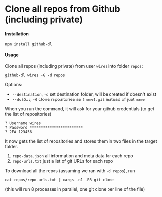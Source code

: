 # Clone all repos from Github (including private)

#### Installation

	npm install github-dl

#### Usage

Clone all repos (including private) from user `wires` into folder `repos`:

    github-dl wires -G -d repos

Options:

- `--destination`, `-d` set destination folder, will be created if doesn't exist
- `--dotGit`, `-G` clone repositories as `[name].git` instead of just `name`

When you run the command, it will ask for your github credentials (to get the list of repositories)

```
? Username wires
? Password ************************
? 2FA 123456
```

It now gets the list of repositories and stores them in two files in the target folder.

1. `repo-data.json` all information and meta data for each repo
2. `repo-urls.txt` just a list of git URLs for each repo

To download all the repos (assuming we ran with `-d repos`), run

	cat repos/repo-urls.txt | xargs -n1 -P8 git clone

(this will run 8 processes in parallel, one git clone per line of the file)